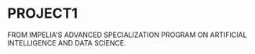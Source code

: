 # PROJECT1
FROM IMPELIA'S ADVANCED SPECIALIZATION PROGRAM ON ARTIFICIAL INTELLIGENCE AND DATA SCIENCE.
